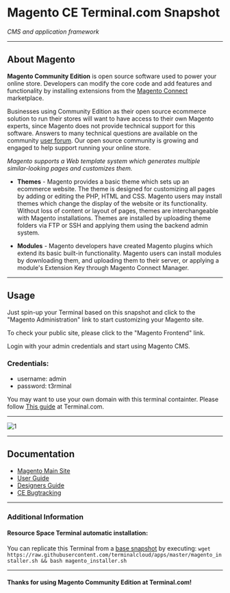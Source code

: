 # **Magento CE** Terminal.com Snapshot
*CMS and application framework*

---

## About Magento
**Magento Community Edition** is open source software used to power your online store. Developers can modify the core code and add features and functionality by installing extensions from the [Magento Connect](http://www.magentocommerce.com/magento-connect) marketplace.

Businesses using Community Edition as their open source ecommerce solution to run their stores will want to have access to their own Magento experts, since Magento does not provide technical support for this software. Answers to many technical questions are available on the community [user forum](http://www.magentocommerce.com/boards). Our open source community is growing and engaged to help support running your online store.

*Magento supports a Web template system which generates multiple similar-looking pages and customizes them.*

- **Themes** - Magento provides a basic theme which sets up an ecommerce website. The theme is designed for customizing all pages by adding or editing the PHP, HTML and CSS. Magento users may install themes which change the display of the website or its functionality. Without loss of content or layout of pages, themes are interchangeable with Magento installations. Themes are installed by uploading theme folders via FTP or SSH and applying them using the backend admin system.

- **Modules** - Magento developers have created Magento plugins which extend its basic built-in functionality. Magento users can install modules by downloading them, and uploading them to their server, or applying a module's Extension Key through Magento Connect Manager.

---

## Usage

Just spin-up your Terminal based on this snapshot and click to the "Magento Administration" link to start customizing your Magento site.

To check your public site, please click to the "Magento Frontend" link.


Login with your admin credentials and start using  Magento CMS.

### Credentials:

- username: admin
- password: t3rminal


You may want to use your own domain with this terminal containter. Please follow [This guide](https://www.terminal.com/faq#cname) at Terminal.com.

---


![1](http://opensourcecmsinfo.com/wp-content/uploads/2013/04/update-magento-1.6.0.0-to-1.7.0.2.jpg)

---

## Documentation
- [Magento Main Site](http://magento.com/)
- [User Guide](http://www.magentocommerce.com/resources/magento-user-guide)
- [Designers Guide](http://info.magento.com/rs/magentocommerce/images/MagentoDesignGuide.pdf)
- [CE Bugtracking](https://www.magentocommerce.com/bug-tracking)

---


### Additional Information
#### Resource Space Terminal automatic installation:
You can replicate this Terminal from a [base snapshot](https://www.terminal.com/tiny/FzpHiTXG1K) by executing:
`wget https://raw.githubusercontent.com/terminalcloud/apps/master/magento_installer.sh && bash magento_installer.sh`


---

#### Thanks for using Magento Community Edition at Terminal.com!
